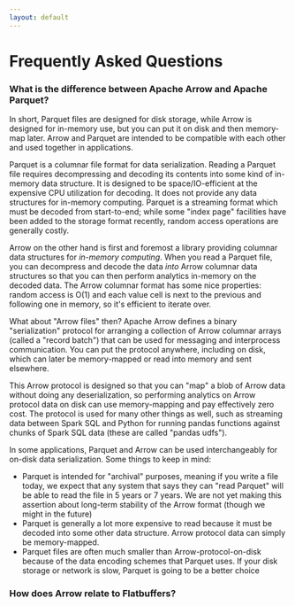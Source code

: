 ```yaml
---
layout: default
---
```

<!--
{% comment %}
Licensed to the Apache Software Foundation (ASF) under one or more
contributor license agreements.  See the NOTICE file distributed with
this work for additional information regarding copyright ownership.
The ASF licenses this file to you under the Apache License, Version 2.0
(the "License"); you may not use this file except in compliance with
the License.  You may obtain a copy of the License at

http://www.apache.org/licenses/LICENSE-2.0

Unless required by applicable law or agreed to in writing, software
distributed under the License is distributed on an "AS IS" BASIS,
WITHOUT WARRANTIES OR CONDITIONS OF ANY KIND, either express or implied.
See the License for the specific language governing permissions and
limitations under the License.
{% endcomment %}
-->

# Frequently Asked Questions

### What is the difference between Apache Arrow and Apache Parquet?

In short, Parquet files are designed for disk storage, while Arrow is designed for in-memory use, but you can put it on disk and then memory-map later. Arrow and Parquet are intended to be compatible with each other and used together in applications.

Parquet is a columnar file format for data serialization. Reading a Parquet file requires decompressing and decoding its contents into some kind of in-memory data structure. It is designed to be space/IO-efficient at the expensive CPU utilization for decoding. It does not provide any data structures for in-memory computing. Parquet is a streaming format which must be decoded from start-to-end; while some "index page" facilities have been added to the storage format recently, random access operations are generally costly.

Arrow on the other hand is first and foremost a library providing columnar data structures for *in-memory computing*. When you read a Parquet file, you can decompress and decode the data *into* Arrow columnar data structures so that you can then perform analytics in-memory on the decoded data. The Arrow columnar format has some nice properties: random access is O(1) and each value cell is next to the previous and following one in memory, so it's efficient to iterate over.

What about "Arrow files" then? Apache Arrow defines a binary "serialization" protocol for arranging a collection of Arrow columnar arrays (called a "record batch") that can be used for messaging and interprocess communication. You can put the protocol anywhere, including on disk, which can later be memory-mapped or read into memory and sent elsewhere.

This Arrow protocol is designed so that you can "map" a blob of Arrow data without doing any deserialization, so performing analytics on Arrow protocol data on disk can use memory-mapping and pay effectively zero cost. The protocol is used for many other things as well, such as streaming data between Spark SQL and Python for running pandas functions against chunks of Spark SQL data (these are called "pandas udfs").

In some applications, Parquet and Arrow can be used interchangeably for on-disk data serialization. Some things to keep in mind:

* Parquet is intended for "archival" purposes, meaning if you write a file today, we expect that any system that says they can "read Parquet" will be able to read the file in 5 years or 7 years. We are not yet making this assertion about long-term stability of the Arrow format (though we might in the future)
* Parquet is generally a lot more expensive to read because it must be decoded into some other data structure. Arrow protocol data can simply be memory-mapped.
* Parquet files are often much smaller than Arrow-protocol-on-disk because of the data encoding schemes that Parquet uses. If your disk storage or network is slow, Parquet is going to be a better choice

### How does Arrow relate to Flatbuffers?
